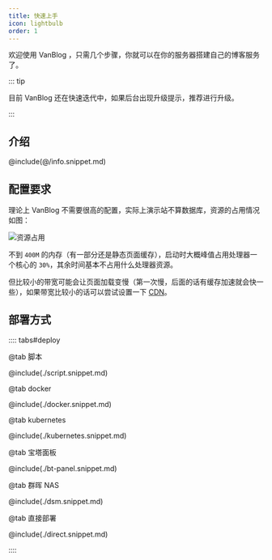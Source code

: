 ```yaml
---
title: 快速上手
icon: lightbulb
order: 1
---
```


欢迎使用 VanBlog ，只需几个步骤，你就可以在你的服务器搭建自己的博客服务了。

<!-- more -->

::: tip

目前 VanBlog 还在快速迭代中，如果后台出现升级提示，推荐进行升级。

:::

## 介绍

@include(@/info.snippet.md)

## 配置要求

理论上 VanBlog 不需要很高的配置，实际上演示站不算数据库，资源的占用情况如图：

![资源占用](https://www.mereith.com/static/img/bd2a2c983aa92288106652294a892494.clipboard-2022-09-03.png)

不到 `400M` 的内存（有一部分还是静态页面缓存），启动时大概峰值占用处理器一个核心的 `30%`，其余时间基本不占用什么处理器资源。

但比较小的带宽可能会让页面加载变慢（第一次慢，后面的话有缓存加速就会快一些），如果带宽比较小的话可以尝试设置一下 [CDN](../faq/deploy.md#如何部署到-cdn)。

## 部署方式

:::: tabs#deploy

@tab 脚本

@include(./script.snippet.md)

@tab docker

@include(./docker.snippet.md)

@tab kubernetes

@include(./kubernetes.snippet.md)

@tab 宝塔面板

@include(./bt-panel.snippet.md)

@tab 群晖 NAS

@include(./dsm.snippet.md)

@tab 直接部署

@include(./direct.snippet.md)

::::
